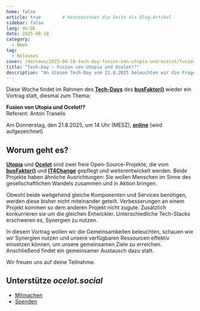 ```yaml
---
home: false
article: true        # Kennzeichnet die Seite als Blog-Artikel
sidebar: false
lang: de-DE
date: 2025-08-18
category:
  - News
tag:
  - Releases
cover: /de/news/2025-08-18-tech-day-fusion-von-utopia-und-ocelot/fusion-of-utopia-and-ocelot.jpeg
title: "Tech-Day – Fusion von Utopia und Ocelot!?"
description: "An diesem Tech-Day vom 21.8.2025 beleuchten wir die Frage, ob Utopia Map und ocelot.social zusammengebracht werden können. Wir freuen uns auf deine Teilnahme."
---
```


Diese Woche findet im Rahmen des [**Tech-Days**](https://www.busfaktor.org/de/projekte/tech-day) des [**busFaktor()**](https://www.busfaktor.org/de) wieder ein Vortrag statt, diesmal zum Thema:

**Fusion von Utopia und Ocelot!?**  
Referent: Anton Tranelis

Am Donnerstag, den 21.8.2025, um 14 Uhr (MESZ), [**online**](https://cloud.mfwerk.de/index.php/apps/bbb/b/E794JMdzi3iQc4xE) (wird aufgezeichnet)

## Worum geht es?

[**Utopia**](https://utopia-map.org/) und [**Ocelot**](https://ocelot.social/de/) sind zwei freie Open-Source-Projekte, die vom [**busFaktor()**](https://www.busfaktor.org/de) und [**IT4Change**](https://it4c.dev/) gepflegt und weiterentwickelt werden.
Beide Projekte haben ähnliche Ausrichtungen: Sie wollen Menschen im Sinne des gesellschaftlichen Wandels zusammen und in Aktion bringen.

Obwohl beide weitgehend gleiche Komponenten und Services benötigen, werden diese bisher nicht miteinander geteilt. Verbesserungen an einem Projekt kommen so dem anderen Projekt nicht zugute. Zusätzlich konkurrieren sie um die gleichen Entwickler.
Unterschiedliche Tech-Stacks erschweren es, Synergien zu nutzen.

In diesem Vortrag wollen wir die Gemeinsamkeiten beleuchten, schauen wie wir Synergien nutzen und unsere verfügbaren Ressourcen effektiv einsetzen können, um unsere gemeinsamen Ziele zu erreichen.
Anschließend findet ein gemeinsamer Austausch dazu statt.

Wir freuen uns auf deine Teilnahme.

## Unterstütze *ocelot.social*

- [Mitmachen](/de/contribute/)
- [Spenden](/de/donate/)
